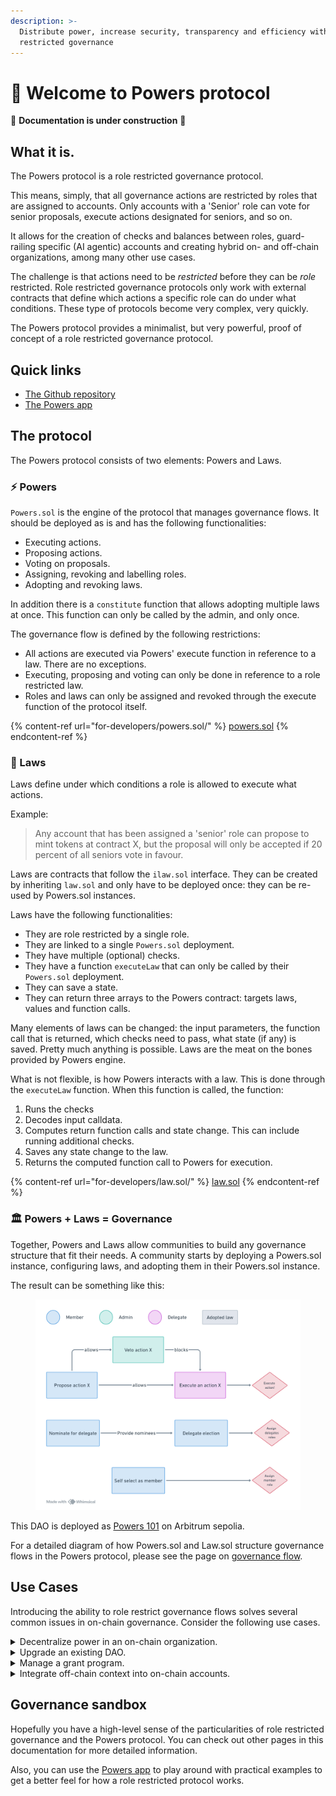 ```yaml
---
description: >-
  Distribute power, increase security, transparency and efficiency with role
  restricted governance
---
```


# 💪 Welcome to Powers protocol

🚧 **Documentation is under construction** 🚧

## What it is.

The Powers protocol is a role restricted governance protocol.

This means, simply, that all governance actions are restricted by roles that are assigned to accounts. Only accounts with a 'Senior' role can vote for senior proposals, execute actions designated for seniors, and so on.

It allows for the creation of checks and balances between roles, guard-railing specific (AI agentic) accounts and creating hybrid on- and off-chain organizations, among many other use cases.

The challenge is that actions need to be _restricted_ before they can be _role_ restricted. Role restricted governance protocols only work with external contracts that define which actions a specific role can do under what conditions. These type of protocols become very complex, very quickly.

The Powers protocol provides a minimalist, but very powerful, proof of concept of a role restricted governance protocol.

## Quick links

* [The Github repository](https://github.com/7Cedars/powers)
* [The Powers app](https://powers-protocol.vercel.app/#usecases)

## The protocol

The Powers protocol consists of two elements: Powers and Laws.

### ⚡ Powers

`Powers.sol` is the engine of the protocol that manages governance flows. It should be deployed as is and has the following functionalities:

* Executing actions.
* Proposing actions.
* Voting on proposals.
* Assigning, revoking and labelling roles.
* Adopting and revoking laws.

In addition there is a `constitute` function that allows adopting multiple laws at once. This function can only be called by the admin, and only once.

The governance flow is defined by the following restrictions:

* All actions are executed via Powers' execute function in reference to a law. There are no exceptions.&#x20;
* Executing, proposing and voting can only be done in reference to a role restricted law.
* Roles and laws can only be assigned and revoked through the execute function of the protocol itself.

{% content-ref url="for-developers/powers.sol/" %}
[powers.sol](for-developers/powers.sol/)
{% endcontent-ref %}

### 📜 Laws

Laws define under which conditions a role is allowed to execute what actions.

Example:

> Any account that has been assigned a 'senior' role can propose to mint tokens at contract X, but the proposal will only be accepted if 20 percent of all seniors vote in favour.

Laws are contracts that follow the `ilaw.sol` interface. They can be created by inheriting `law.sol` and only have to be deployed once: they can be re-used by Powers.sol instances.&#x20;

Laws have the following functionalities:

* They are role restricted by a single role.
* They are linked to a single `Powers.sol` deployment.
* They have multiple (optional) checks.
* They have a function `executeLaw` that can only be called by their `Powers.sol` deployment.
* They can save a state.
* They can return three arrays to the Powers contract: targets laws, values and function calls.

Many elements of laws can be changed: the input parameters, the function call that is returned, which checks need to pass, what state (if any) is saved. Pretty much anything is possible. Laws are the meat on the bones provided by Powers engine.

What is not flexible, is how Powers interacts with a law. This is done through the `executeLaw` function. When this function is called, the function:

1. Runs the checks
2. Decodes input calldata.
3. Computes return function calls and state change. This can include running additional checks.
4. Saves any state change to the law.
5. Returns the computed function call to Powers for execution.

{% content-ref url="for-developers/law.sol/" %}
[law.sol](for-developers/law.sol/)
{% endcontent-ref %}

### 🏛️ Powers + Laws = Governance

Together, Powers and Laws allow communities to build any governance structure that fit their needs. A community starts by deploying a Powers.sol instance, configuring laws, and adopting them in their Powers.sol instance.

The result can be something like this:&#x20;

<figure><img src=".gitbook/assets/image (7).png" alt=""><figcaption></figcaption></figure>

This DAO is deployed as [Powers 101](https://powers-protocol.vercel.app/#usecases) on Arbitrum sepolia.

For a detailed diagram of how Powers.sol and Law.sol structure governance flows in the Powers protocol, please see the page on [governance flow](for-developers/governance-flow.md).

## Use Cases&#x20;

Introducing the ability to role restrict governance flows solves several common issues in on-chain governance. Consider the following use cases.&#x20;

<details>

<summary>Decentralize power in an on-chain organization.  </summary>

**Problem:** Many decision-making processes in on-chain organisations are highly centralized. Either token based voting is dominated by a small number of whales, or a multisig controls all crucial decision-making or a foundation has been set up to govern day-to-day actions for a community. It goes against one of the central aims of organizing on-chain - decentralization - and makes governance susceptible to vote capture.&#x20;

**Solution:** The Powers protocol allows for the creation of mechanisms that check and balance powers between roles. For example, we can create a governance chain where an action proposed by one role, can be vetoed by another and only executed by a third. This is a well known, and effective, way of addressing centralization of power in communities. The most famous example is the separation of powers between legislature, judiciary and executive in traditional countries. &#x20;

**Implementation:** Because Powers protocol creates an action ID by hashing calldata, nonce and law address, it can check if the same calldata and nonce have been executed at another law instance. As Law.sol instances conditionally return calldata to Powers.sol, we can make them conditional on the execution of another law.&#x20;

In its most basic implementation, we allow one role to only have the power to propose an action, another to only execute a (previously proposed) action and a third to veto this action. See the [Powers 101](https://powers-protocol.vercel.app/#usecases) example mentioned above. &#x20;

</details>

<details>

<summary>Upgrade an existing DAO.</summary>

**Problem:** How to upgrade an existing DAO? Many of the most popular governance protocols are hard, if not impossible, to adapt. Is it possible to integrate the Powers protocol into existing governance flow of a DAO?&#x20;

**Solution:** Yes. The Powers protocol can be integrated into existing DAOs. Even better, the extent that a community is governed through an existing protocol or Powers can be changed over time by adopting and revoking laws. In other words, the Powers protocol provides a flexible, modular and governed process for upgrading on-chain communities. This ability also allows for a gradual transformation of an existing DAO to one governed by Powers.

**Implementation:** Two things are needed. First, a role has to be designated to the existing DAO. Second, a governance chain needs to be implemented that allows for the adoption and revoking of laws. This chain can be setup as permissive or restrictive as needed, but the existing DAO should probably have the final say if a law will or will not be revoked or adopted.&#x20;

With this setup, it is possible to start out with very few (or no) assets in the new Powers protocol and start setting up a number of tasks governed by Powers. As confidence in the protocol grows, more assets can be sent to the protocol, and new tasks and roles can be added. The transition is complete when all stakeholders and tasks from the previous DAO are represented in the new Powers governance system and all assets have been transferred. The existing DAO can then be removed as role holder.&#x20;

**Example:** See \[TBI] as an example of an on-chain organisation with a governed upgradable governance system and a legacy DAO as role holder. &#x20;

</details>

<details>

<summary>Manage a grant program.   </summary>

**Problem:** A common issue in on-chain organisations is how to decentralize powers without weakening accountability. A classic example of this are grant programs: A DAO decides to allocate assets in support for a particular goal (say support protocol development), but the power to decide who actually gets this money is left with several representatives of the organisation. As it stands, this means transferring the assets to a new, separate, protocol that manages the allocation of assets.&#x20;

This brings a whole set of new challenges around accountability: how to hold DAO representatives to account if the misbehave, how to hold grant recipients to account for meeting targets and, in the most extreme case, how to stop a program and get money back if it is clear that it does not achieve its intended aim? Solving these issues involves a lot of overhead and legal wrangling because, as it stands now, these different tasks are managed by different protocols. Also, many solutions bring in a serious centralization of power. See for instance the Hats protocol. &#x20;

**Solution:** Use a role restricted governance protocol. Combining laws and roles, asset allocation can be managed within a DAO, or with full oversight by a DAO.&#x20;

**Implementation:** As Powers allows to define responsibilities precisely, it is straightforward to define a 'grant' law is only accessible to council members and gives access to, say, 50 ETH. It can then be made conditional on a proposal made by an applicant and a majority vote among council members. If the grant does not have the intended impact, the law can be revoked. Any designated ether will automatically remain in the community.&#x20;

Note that this also means that all decisions made by the grant council will be logged, increasing transparency greatly. It is also possible to implement procedures to challenge grant council decisions, to create representation of grant recipients in the DAO, and more. &#x20;

**Example:** See \[TBI] as an example of a grant program governed by the Powers protocol. &#x20;

</details>

<details>

<summary>Integrate off-chain context into on-chain accounts.  </summary>

**Problem:** Accounts do not have context, but members of a community do. This creates several concrete challenges in on-chain organisations: how to deal with the plurality of legal regimes in which community members live? How to deal with accounts that are not human, such as institutions and AI agents? How do we attest members using off-chain data? We somehow need to bring in off-chain context to realize the promises of on-chain governance.    &#x20;

**Solution:** The above problems point to the use of oracles: these are a type of service used to bring off-chain data into on-chain smart contracts. The crucial challenge of these services is that they are asynchronous: the do not return data in the same block that it was requested. What is needed, in short, is a seamless way to integrate asynchronous services into governance processes.

The Powers protocol supports async services out of the box.  &#x20;

**Implementation:** There are several implementations for different specific problems:

* We can randomize the allocation of roles to accounts. Similar to how citizens are called on for jury duty in the USA. &#x20;
* We can create a law that designates roles to accounts depending on the country of residence of the human that owns the account.
* We can create a law that in which an AI agent assesses if a proposal should pass or not.  &#x20;

**Example:** See \[TBI] as an example of a grant program governed by the Powers protocol. &#x20;

</details>

## Governance sandbox

Hopefully you have a high-level sense of the particularities of role restricted governance and the Powers protocol. You can check out other pages in this documentation for more detailed information.

Also, you can use the [Powers app](https://powers-protocol.vercel.app) to play around with practical examples to get a better feel for how a role restricted protocol works.
